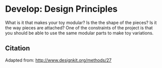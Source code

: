 # Develop: Design Principles

What is it that makes your toy modular? Is the the shape of the pieces? Is it the way pieces are attached? One of the constraints of the project is that you should be able to use the same modular parts to make toy variations.

## Citation
Adapted from: http://www.designkit.org/methods/27